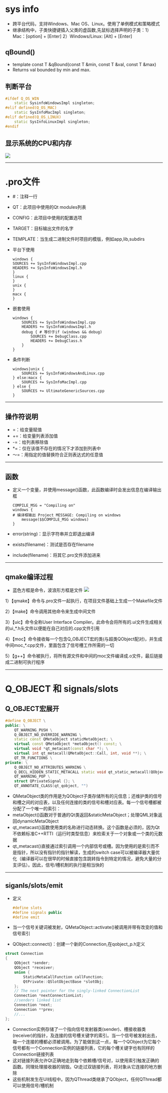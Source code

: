 # sys info
- 跨平台代码，支持Windows、Mac OS、Linux。使用了单例模式和策略模式
- 继承结构中，子类快捷键插入父类的虚函数,先鼠标选择声明的子类：1）Mac：[option] + [Enter] 2）Windows/Linux: [Alt] + [Enter]

## qBound()
- template <typename T> const T &qBound(const T &min, const T &val, const T &max)
- Returns val bounded by min and max. 
## 判断平台
```C++
#ifdef Q_OS_WIN
    static SysinfoWindowsImpl singleton;
#elif defined(Q_OS_MAC)
    static SysInfoMacImpl singleton;
#elif defined(Q_OS_LINUX)
    static SysInfoLinuxImpl singleton;
#endif
```

## 显示系统的CPU和内存
![](bin/1.png)

---

# .pro文件
- #：注释一行
- QT：此项目中使用的Qt modules列表
- CONFIG：此项目中使用的配置选项
- TARGET：目标输出文件的名字
- TEMPLATE：当生成二进制文件时项目的模版，例如app,lib,subdirs
- 平台下使用
    ```qmake
    windows {
    SOURCES += SysInfoWindowsImpl.cpp
    HEADERS += SysInfoWindowsImpl.h
    }
    linux {
    }
    unix {
    }
    macx {
    }
    ```

- 嵌套使用
    ```qmake
    windows {
        SOURCES += SysInfoWindowsImpl.cpp
        HEADERS += SysInfoWindowsImpl.h
        debug { # 等价于if (windows && debug)
            SOURCES += DebugClass.cpp
            HEADERS += DebugClass.h
        }
    }
    ```

- 条件判断
    ```qmake
    windows|unix {
        SOURCES += SysInfoWindowsAndLinux.cpp
    } else:macx {
        SOURCES += SysInfoMacImpl.cpp
    } else {
        SOURCES += UltimateGenericSources.cpp
    }
    ```
---
## 操作符说明
- =：给变量赋值
- +=：给变量列表添加值
- -=：给列表移除值
- *=：仅在该值不存在的情况下才添加到列表中
- ～=：用指定的值替换符合正则表达式的任意值
---
## 函数
- 定义一个变量，并使用message()函数，此函数编译时会发出信息在编译输出框
    ```qmake
    COMPILE_MSG = "Compiling on"
    windows {
    # 编译框输出 Project MESSAGE: Compiling on windows
        message($$COMPILE_MSG windows) 
    }
    ```

- error(string)：显示字符串并立即退出编译
- exists(filename)：测试是否存在filename
- include(filename)：将其它.pro文件添加进来
---
## qmake编译过程
- 蓝色方框是命令，波浪形方框是文件
![](bin/2.png)

1）【qmake】命令与.pro文件一起执行，在项目文件基础上生成一个Makefile文件

2）【make】命令调用其他命令来生成中间文件

3）【uic】命令全称User Interface Compiler。此命令会将所有的.ui文件生成相关的ui_*.h头文件以便能在自己对应的.cpp文件引用

4）【moc】命令接收每一个包含Q_OBJECT宏的类(与超类QObject配对)，并生成中间moc_*.cpp文件，里面包含了信号槽工作所需的一切

5）【g++】命令被执行，将所有源文件和中间的moc文件编译成.o文件，最后链接成二进制可执行程序

---

# Q_OBJECT 和 signals/slots
## Q_OBJECT宏展开

```C++
#define Q_OBJECT \
public: \
    QT_WARNING_PUSH \
    Q_OBJECT_NO_OVERRIDE_WARNING \
    static const QMetaObject staticMetaObject; \
    virtual const QMetaObject *metaObject() const; \
    virtual void *qt_metacast(const char *); \
    virtual int qt_metacall(QMetaObject::Call, int, void **); \
    QT_TR_FUNCTIONS \
private: \
    Q_OBJECT_NO_ATTRIBUTES_WARNING \
    Q_DECL_HIDDEN_STATIC_METACALL static void qt_static_metacall(QObject *, QMetaObject::Call, int, void **); \
    QT_WARNING_POP \
    struct QPrivateSignal {}; \
    QT_ANNOTATE_CLASS(qt_qobject, "")
```
- QMetaObject类的作用是为QObject子类存储所有的元信息；还维护类的信号和槽之间的对应表，以及任何连接的类的信号和槽对应表。每一个信号槽都被分配了一个唯一的索引：
- metaObject()函数对于普通的Qt类返回&staticMetaObject；处理QML对象返回dynamicMetaObject
- qt_metacast()函数使用类的名称进行动态转换。这个函数是必须的，因为Qt不依赖标准C++RTTI（运行时类型信息）来检索关于一个对象或一个类的元数据
- qt_metacast()直接通过索引调用一个内部信号或槽。因为使用的是索引而不是指针，所以没有指针的指针解读，生成的switch case可以被编译器大量优化（编译器可以在很早的时候直接包含跳转指令到特定的情况，避免大量的分支评估）。因此，信号/槽机制的执行是相当快的

---

## siganls/slots/emit
- 定义
    ```C++
    #define slots
    #define signals public
    #define emit
    ```

- 当一个信号关键词被发射，QMetaObject::activate()被调用并带有改变的值和信号索引
- QObject::connect()：创建一个新的Connection,在qobject_p.h定义
```C++
struct Connection
{
    QObject *sender;
    QObject *receiver;
    union {
        StaticMetaCallFunction callFunction;
        QtPrivate::QSlotObjectBase *slotObj;
    };
    // The next pointer for the singly-linked ConnectionList
    Connection *nextConnectionList;
    //senders linked list
    Connection *next;
    Connection **prev;
    //...
};
```
- Connection实例存储了一个指向信号发射器类(sender)、槽接收器类(receiver)的指针，及连接的信号槽关键字的索引。当一个信号被发射出去，每一个连接的槽都必须被调用。为了能做到这一点，每一个QObject为它每个信号都有一个Connection实例的链接列表，它的每个槽关键字也有同样的Connection链接列表
- 这对链接列表允许Qt正确地走到每个依赖槽/信号对，以使用索引触发正确的函数。同理处理接收器的销毁。Qt走过双链接列表，将对象从它连接的地方删除
- 这些机制发生在UI线程中。因为QThread类继承了QObject，任何QThread都可以使用信号/槽机制